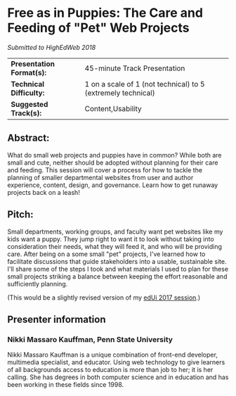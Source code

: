 # Free as in Puppies: The Care and Feeding of "Pet" Web Projects
_Submitted to HighEdWeb 2018_

|                               |                               |
| ----------------------------- | ----------------------------- |
| **Presentation Format(s):**   | 45-minute Track Presentation  |
| **Technical Difficulty:**     | 1 on a scale of 1 (not technical) to 5 (extremely technical) |
| **Suggested Track(s):**       | Content,Usability             |

## Abstract:	
What do small web projects and puppies have in common? While both are small and cute, neither should be adopted without planning for their care and feeding. This session will cover a process for how to tackle the planning of smaller departmental websites from user and author experience, content, design, and governance. Learn how to get runaway projects back on a leash!

## Pitch:	
Small departments, working groups, and faculty want pet websites like my kids want a puppy. They jump right to want it to look without taking into consideration their needs, what they will feed it, and who will be providing care. After being on a some small "pet" projects, I've learned how to facilitate discussions that guide stakeholders into a usable, sustainable site. I'll share some of the steps I took and what materials I used to plan for these small projects striking a balance between keeping the effort reasonable and sufficiently planning.

(This would be a slightly revised version of my [edUi 2017 session](https://sites.psu.edu/nikkimk/2017/09/25/free-as-in-puppies-the-care-feeding-of-pet-projects/).)

## Presenter information
### Nikki Massaro Kauffman, Penn State University
Nikki Massaro Kauffman is a unique combination of front-end developer, multimedia specialist, and educator. Using web technology to give learners of all backgrounds access to education is more than job to her; it is her calling. She has degrees in both computer science and in education and has been working in these fields since 1998.